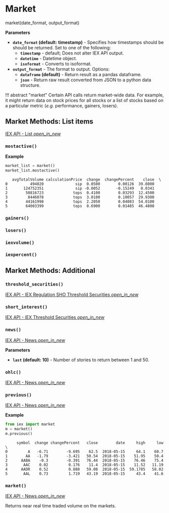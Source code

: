 # Market

<div class='code-def'>market(date_format, output_format)</div>

__Parameters__

* __`date_format` (default: timestamp)__ - Specifies how timestamps should be should be returned. Set to one of the following:
    * __`timestamp`__ - default; Does not alter IEX API output.
    * __`datetime`__ - Datetime object.
    * __`isoformat`__ - Converts to isoformat.
* __`output_format`__ - The format to output. Options:
    - __`dataframe` (default)__ - Return result as a pandas dataframe.
    - __`json`__ - Return raw result converted from JSON to a python data structure.

!!! abstract "market"
    Certain API calls return market-wide data. For example, it might return data on stock prices for all stocks or a list of stocks based on a particular metric (_e.g._ performance, gainers, losers).

## Market Methods: List items

[IEX API - List <i class="material-icons md-16">
open_in_new
</i>](https://iextrading.com/developer/docs/#list)

### `mostactive()`

__Example__

``` python
market_list = market()
market_list.mostactive()
```

       avgTotalVolume calculationPrice  change  changePercent    close  \
    0          494020              sip  0.0500        0.00126  39.8000
    1       124752351              sip -0.0052       -0.15249   0.0341
    2        50816723             tops  0.4100        0.03293  12.4500
    3         8446078             tops  3.0100        0.10057  29.9300
    4        44161998             tops  2.2050        0.04083  54.0100
    5        64003399             tops  0.6900        0.01485  46.4800

### `gainers()`
### `losers()`
### `iexvolume()`
### `iexpercent()`

## Market Methods: Additional

### `threshold_securities()`

[IEX API - IEX Regulation SHO Threshold Securities <i class="material-icons md-16">
open_in_new
</i>](https://iextrading.com/developer/docs/#iex-regulation-sho-threshold-securities-list)

### `short_interest()`

[IEX API - IEX Threshold Securities <i class="material-icons md-16">
open_in_new
</i>](https://iextrading.com/developer/docs/#iex-short-interest-list)

### `news()`

[IEX API - News <i class="material-icons md-16">
open_in_new
</i>](https://iextrading.com/developer/docs/#news)

__Parameters__

* __`last` (default: 10)__ - Number of stories to return between 1 and 50.

### `ohlc()`

[IEX API - News <i class="material-icons md-16">
open_in_new
</i>](https://iextrading.com/developer/docs/#ohlc)

### `previous()`

[IEX API - News <i class="material-icons md-16">
open_in_new
</i>](https://iextrading.com/developer/docs/#previous)

__Example__

``` python
from iex import market
m = market()
m.previous()
```
```
     symbol  change changePercent   close        date     high     low  \
0         A   -6.71        -9.695    62.5  2018-05-15     64.1    60.7
1        AA   -1.79        -3.421   50.54  2018-05-15    51.95    50.4
2      AABA    -0.3        -0.391   76.44  2018-05-15    76.46    75.4
3       AAC    0.02         0.176    11.4  2018-05-15    11.52   11.19
4      AADR    0.52         0.888   59.08  2018-05-15  59.1785   58.02
5       AAL    0.73         1.719   43.19  2018-05-15     43.4    41.6
```

### `market()`

[IEX API - News <i class="material-icons md-16">
open_in_new
</i>](https://iextrading.com/developer/docs/#markets)

Returns near real time traded volume on the markets.
